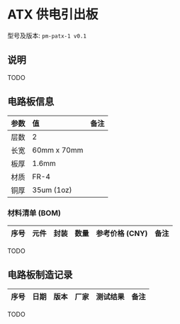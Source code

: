 # ATX 供电引出板

型号及版本: `pm-patx-1 v0.1`


## 说明

TODO


## 电路板信息

| 参数 | 值 | 备注 |
| :--- | :- | :--- |
| 层数 | 2 | |
| 长宽 | 60mm x 70mm | |
| 板厚 | 1.6mm | |
| 材质 | FR-4 | |
| 铜厚 | 35um (1oz) | |

### 材料清单 (BOM)

| 序号 | 元件 | 封装 | 数量 | 参考价格 (CNY) | 备注 |
| :--: | :--- | :--- | ---: | -------------: | :--- |

TODO


## 电路板制造记录

| 序号 | 日期 | 版本 | 厂家 | 测试结果 | 备注 |
| :--: | :--- | :--- | :--- | :------- | :--- |

TODO
